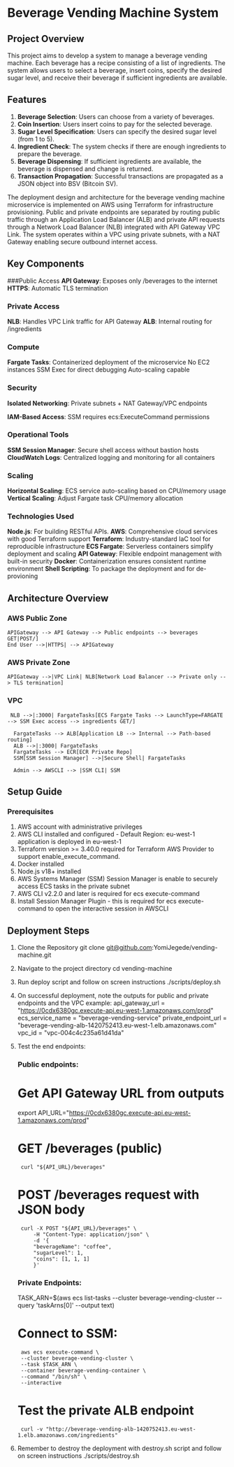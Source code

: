 # Beverage Vending Machine System

## Project Overview

This project aims to develop a system to manage a beverage vending machine. Each beverage has a recipe consisting of a list of ingredients. The system allows users to select a beverage, insert coins, specify the desired sugar level, and receive their beverage if sufficient ingredients are available.

## Features

1. **Beverage Selection**: Users can choose from a variety of beverages.
2. **Coin Insertion**: Users insert coins to pay for the selected beverage.
3. **Sugar Level Specification**: Users can specify the desired sugar level (from 1 to 5).
4. **Ingredient Check**: The system checks if there are enough ingredients to prepare the beverage.
5. **Beverage Dispensing**: If sufficient ingredients are available, the beverage is dispensed and change is returned.
6. **Transaction Propagation**: Successful transactions are propagated as a JSON object into BSV (Bitcoin SV).

The deployment design and architecture for the beverage vending machine microservice is implemented on AWS using Terraform for infrastructure provisioning. Public and private endpoints are separated by routing public traffic through an Application Load Balancer (ALB) and private API requests through a Network Load Balancer (NLB) integrated with API Gateway VPC Link. The system operates within a VPC using private subnets, with a NAT Gateway enabling secure outbound internet access.


## Key Components
###Public Access
**API Gateway**: Exposes only /beverages to the internet
**HTTPS**: Automatic TLS termination

### Private Access
**NLB**: Handles VPC Link traffic for API Gateway
**ALB**: Internal routing for /ingredients

### Compute
**Fargate Tasks**: Containerized deployment of the microservice
	No EC2 instances
	SSM Exec for direct debugging
	Auto-scaling capable

### Security
**Isolated Networking**:
	Private subnets + NAT Gateway/VPC endpoints

**IAM-Based Access**:
	SSM requires ecs:ExecuteCommand permissions

### Operational Tools
**SSM Session Manager**: Secure shell access without bastion hosts
**CloudWatch Logs**: Centralized logging and monitoring for all containers

### Scaling
**Horizontal Scaling**:
	ECS service auto-scaling based on CPU/memory usage
**Vertical Scaling**:
	Adjust Fargate task CPU/memory allocation

### Technologies Used
**Node.js**: For building RESTful APIs.
**AWS**: Comprehensive cloud services with good Terraform support
**Terraform**: Industry-standard IaC tool for reproducible infrastructure
**ECS Fargate**: Serverless containers simplify deployment and scaling
**API Gateway**: Flexible endpoint management with built-in security
**Docker**: Containerization ensures consistent runtime environment
**Shell Scripting**: To package the deployment and for de-provioning


## Architecture Overview 
### AWS Public Zone
    APIGateway --> API Gateway --> Public endpoints --> beverages GET|POST/]
    End User -->|HTTPS| --> APIGateway

### AWS Private Zone
    APIGateway -->|VPC Link| NLB[Network Load Balancer --> Private only --> TLS termination]
    
### VPC
     NLB -->|:3000| FargateTasks[ECS Fargate Tasks --> LaunchType=FARGATE --> SSM Exec access --> ingredients GET/]
      
      FargateTasks --> ALB[Application LB --> Internal --> Path-based routing]
      ALB -->|:3000| FargateTasks
      FargateTasks --> ECR[ECR Private Repo]
      SSM[SSM Session Manager] -->|Secure Shell| FargateTasks

	  Admin --> AWSCLI --> |SSM CLI| SSM

##  Setup Guide
### Prerequisites
1. AWS account with administrative privileges	
2. AWS CLI installed and configured - Default Region: eu-west-1 application is deployed in eu-west-1
3. Terraform version >= 3.40.0 required for Terraform AWS Provider to support enable_execute_command.
4. Docker installed
5. Node.js v18+ installed
6. AWS Systems Manager (SSM) Session Manager is enable to securely access ECS tasks in the private subnet
7. AWS CLI v2.2.0 and later is required for ecs execute-command
8. Install Session Manager Plugin - this is required for ecs execute-command to open the interactive session in AWSCLI


## Deployment Steps
1. Clone the Repository
	git clone git@github.com:YomiJegede/vending-machine.git

2. Navigate to the project directory
	cd vending-machine

3. Run deploy script and follow on screen instructions
	./scripts/deploy.sh

4. On successful deployment, note the outputs for public and private endpoints and the VPC
	example:
	api_gateway_url = "https://0cdx6380gc.execute-api.eu-west-1.amazonaws.com/prod"
	ecs_service_name = "beverage-vending-service"
	private_endpoint_url = "beverage-vending-alb-1420752413.eu-west-1.elb.amazonaws.com"
	vpc_id = "vpc-004c4c235a61d41da"

5. Test the end endpoints:
	### Public endpoints:
	# Get API Gateway URL from outputs
	export API_URL="https://0cdx6380gc.execute-api.eu-west-1.amazonaws.com/prod"

	# GET /beverages (public)
		curl "${API_URL}/beverages"

	# POST /beverages request with JSON body
		curl -X POST "${API_URL}/beverages" \
  			-H "Content-Type: application/json" \
  			-d '{
    		"beverageName": "coffee",
    		"sugarLevel": 1,
    		"coins": [1, 1, 1]
  			}'

  	### Private Endpoints:
  	TASK_ARN=$(aws ecs list-tasks --cluster beverage-vending-cluster --query 'taskArns[0]' --output text)

  	# Connect to SSM:
		aws ecs execute-command \
  		--cluster beverage-vending-cluster \
  		--task $TASK_ARN \
 		--container beverage-vending-container \
  		--command "/bin/sh" \
  		--interactive

	# Test the private ALB endpoint
		curl -v "http://beverage-vending-alb-1420752413.eu-west-1.elb.amazonaws.com/ingredients"


6. Remember to destroy the deployment with destroy.sh script and follow on screen instructions
	./scripts/destroy.sh